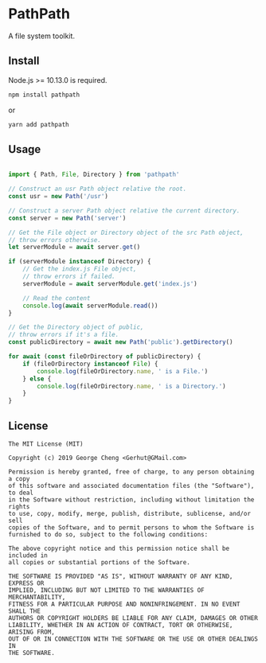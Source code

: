 # PathPath

A file system toolkit.

## Install

Node.js >= 10.13.0 is required.

```bash
npm install pathpath
```

or

```bash
yarn add pathpath
```

## Usage

```JavaScript

import { Path, File, Directory } from 'pathpath'

// Construct an usr Path object relative the root.
const usr = new Path('/usr')

// Construct a server Path object relative the current directory.
const server = new Path('server')

// Get the File object or Directory object of the src Path object,
// throw errors otherwise.
let serverModule = await server.get()

if (serverModule instanceof Directory) {
    // Get the index.js File object,
    // throw errors if failed.
    serverModule = await serverModule.get('index.js')

    // Read the content
    console.log(await serverModule.read())
}

// Get the Directory object of public,
// throw errors if it's a file.
const publicDirectory = await new Path('public').getDirectory()

for await (const fileOrDirectory of publicDirectory) {
    if (fileOrDirectory instanceof File) {
        console.log(fileOrDirectory.name, ' is a File.')
    } else {
        console.log(fileOrDirectory.name, ' is a Directory.')
    }
}

```

## License

    The MIT License (MIT)

    Copyright (c) 2019 George Cheng <Gerhut@GMail.com>

    Permission is hereby granted, free of charge, to any person obtaining a copy
    of this software and associated documentation files (the "Software"), to deal
    in the Software without restriction, including without limitation the rights
    to use, copy, modify, merge, publish, distribute, sublicense, and/or sell
    copies of the Software, and to permit persons to whom the Software is
    furnished to do so, subject to the following conditions:

    The above copyright notice and this permission notice shall be included in
    all copies or substantial portions of the Software.

    THE SOFTWARE IS PROVIDED "AS IS", WITHOUT WARRANTY OF ANY KIND, EXPRESS OR
    IMPLIED, INCLUDING BUT NOT LIMITED TO THE WARRANTIES OF MERCHANTABILITY,
    FITNESS FOR A PARTICULAR PURPOSE AND NONINFRINGEMENT. IN NO EVENT SHALL THE
    AUTHORS OR COPYRIGHT HOLDERS BE LIABLE FOR ANY CLAIM, DAMAGES OR OTHER
    LIABILITY, WHETHER IN AN ACTION OF CONTRACT, TORT OR OTHERWISE, ARISING FROM,
    OUT OF OR IN CONNECTION WITH THE SOFTWARE OR THE USE OR OTHER DEALINGS IN
    THE SOFTWARE.
